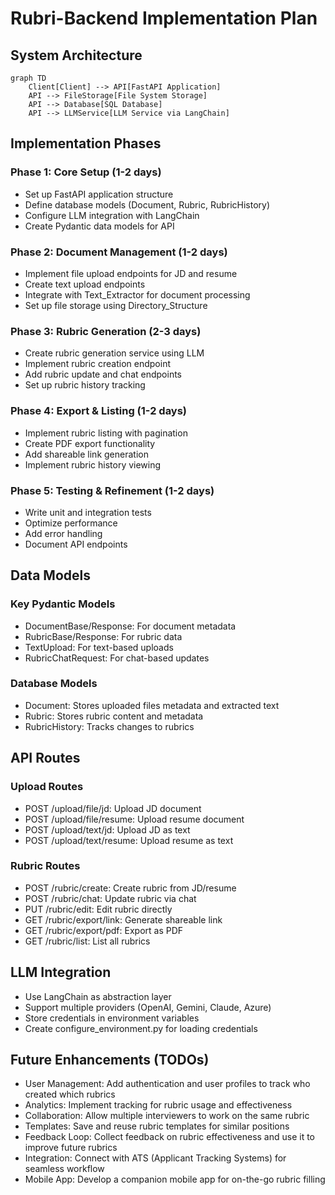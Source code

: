 # Rubri-Backend Implementation Plan

## System Architecture

```mermaid
graph TD
    Client[Client] --> API[FastAPI Application]
    API --> FileStorage[File System Storage]
    API --> Database[SQL Database]
    API --> LLMService[LLM Service via LangChain]
```

## Implementation Phases

### Phase 1: Core Setup (1-2 days)
- Set up FastAPI application structure
- Define database models (Document, Rubric, RubricHistory)
- Configure LLM integration with LangChain
- Create Pydantic data models for API

### Phase 2: Document Management (1-2 days)
- Implement file upload endpoints for JD and resume
- Create text upload endpoints
- Integrate with Text_Extractor for document processing
- Set up file storage using Directory_Structure

### Phase 3: Rubric Generation (2-3 days)
- Create rubric generation service using LLM
- Implement rubric creation endpoint
- Add rubric update and chat endpoints
- Set up rubric history tracking

### Phase 4: Export & Listing (1-2 days)
- Implement rubric listing with pagination
- Create PDF export functionality
- Add shareable link generation
- Implement rubric history viewing

### Phase 5: Testing & Refinement (1-2 days)
- Write unit and integration tests
- Optimize performance
- Add error handling
- Document API endpoints

## Data Models

### Key Pydantic Models
- DocumentBase/Response: For document metadata
- RubricBase/Response: For rubric data
- TextUpload: For text-based uploads
- RubricChatRequest: For chat-based updates

### Database Models
- Document: Stores uploaded files metadata and extracted text
- Rubric: Stores rubric content and metadata
- RubricHistory: Tracks changes to rubrics

## API Routes

### Upload Routes
- POST /upload/file/jd: Upload JD document
- POST /upload/file/resume: Upload resume document
- POST /upload/text/jd: Upload JD as text
- POST /upload/text/resume: Upload resume as text

### Rubric Routes
- POST /rubric/create: Create rubric from JD/resume
- POST /rubric/chat: Update rubric via chat
- PUT /rubric/edit: Edit rubric directly
- GET /rubric/export/link: Generate shareable link
- GET /rubric/export/pdf: Export as PDF
- GET /rubric/list: List all rubrics

## LLM Integration
- Use LangChain as abstraction layer
- Support multiple providers (OpenAI, Gemini, Claude, Azure)
- Store credentials in environment variables
- Create configure_environment.py for loading credentials
## Future Enhancements (TODOs)

- User Management: Add authentication and user profiles to track who created which rubrics
- Analytics: Implement tracking for rubric usage and effectiveness
- Collaboration: Allow multiple interviewers to work on the same rubric
- Templates: Save and reuse rubric templates for similar positions
- Feedback Loop: Collect feedback on rubric effectiveness and use it to improve future rubrics
- Integration: Connect with ATS (Applicant Tracking Systems) for seamless workflow
- Mobile App: Develop a companion mobile app for on-the-go rubric filling